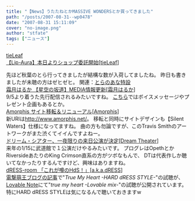 ```yaml
---
title: "【News】うたたねとかMASSIVE WONDERSとか買ってきました"
path: "/posts/2007-08-31--wp0478"
date: "2007-08-31 15:11:09"
cover: "no-image.png"
author: "stfate"
tags: ["ニュース"]
---
```


<style type="text/css">
<!--
p {white-space: pre-wrap};
-->
</style>

<a class="topics" href="http://tieleaf.net/" target="_blank">tieLeaf 【Lip-Aura】本日よりショップ委託開始</a><span class="junre">[<a href="http://tieleaf.net/" target="_blank">tieLeaf</a>]</span>
<div class="news">先ほど秋葉のとら行ってきましたが結構な数が入荷してましたね。
昨日も書きましたが未聴の方はゼヒゼヒ。
関連：<a href="http://www.toranoana.jp/shop/070813lip/070813lip.html" target="_blank">とらのあな特設</a></div>
<a class="topics" href="http://www.team-e.co.jp/products_new/kdsd-00154/SP/index.html" target="_blank">霜月はるか 【星空の坂道】MEDIA情報更新</a><span class="junre">[<a href="http://shimotsukin.com/" target="_blank">霜月はるか</a>]</span>
<div class="news">9/5より着うた先行配信されるみたいですね。
<a href="http://aniuta.jp/" target="_blank">こちら</a>ではボイスメッセージやプレゼント企画もあるとか。</div>
<a class="topics" href="http://www.amorphis.net/" target="_blank">Amorphis サイト移転＆リニューアル</a><span class="junre">[<a href="http://www.amorphis.net/" target="_blank">Amorphis</a>]</span>
<div class="news">新URIは<a href="http://www.amorphis.net/" target="_blank">http://www.amorphis.net/</a>。
移転と同時にサイトデザインも【Silent Waters】仕様になってますね。
曲の方も勿論ですが、このTravis Smithのアートワークがまた渋くてイイんですよねー。</div>
<a class="topics" href="http://www.cdjournal.com/main/news/news.php?nno=16359" target="_blank">ドリーム・シアター、一夜限りの来日公演が決定</a><span class="junre">[<a href="http://www.dreamtheater.net/" target="_blank">Dream Theater</a>]</span>
<div class="news">来年の1/15に武道館で１公演だけやるみたいです。
プログレはOpethとかRiversideあたりのKing Crimson直系の方がツボなもんで、
DTは代表作しか聴いてなかったりするんですけど、興味はありますね。</div>
<a class="topics" href="http://akadress.com/?p=31" target="_blank">dRESS-room 「これが噂のHdS！」</a><span class="junre">[<a href="http://akadress.com/" target="_blank">a.k.a.dRESS</a>]</span>
<div class="news"><a href="http://blog.mediaworks.co.jp/moeoh/2007/08/_2true_my_heart93.html#more2" target="_blank">電撃萌王ブログの記事</a>で"<em>True My Heart -HARD dRESS STYLE-</em>"の試聴が、<a href="http://www.sakurasaori.net/" target="_blank">Lovable Note</a>にて"<em>true my heart -Lovable mix-</em>"の試聴が公開されています。
特にHARD dRESS STYLEは気になるんで聴いておきますw</div>
